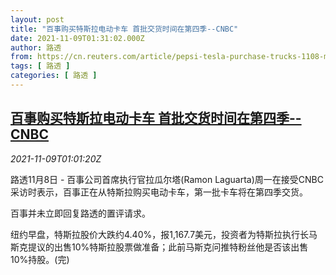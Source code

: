 ```yaml
---
layout: post
title: "百事购买特斯拉电动卡车 首批交货时间在第四季--CNBC"
date: 2021-11-09T01:31:02.000Z
author: 路透
from: https://cn.reuters.com/article/pepsi-tesla-purchase-trucks-1108-mon-idCNKBS2HU032
tags: [ 路透 ]
categories: [ 路透 ]
---
```

<!--1636421462000-->
[百事购买特斯拉电动卡车 首批交货时间在第四季--CNBC](https://cn.reuters.com/article/pepsi-tesla-purchase-trucks-1108-mon-idCNKBS2HU032)
------

<div>
<div><i>2021-11-09T01:01:20Z</i></div><p>路透11月8日 - 百事公司首席执行官拉瓜尔塔(Ramon Laguarta)周一在接受CNBC采访时表示，百事正在从特斯拉购买电动卡车，第一批卡车将在第四季交货。</p><p>百事并未立即回复路透的置评请求。</p><p>纽约早盘，特斯拉股价大跌约4.40%，报1,167.7美元，投资者为特斯拉执行长马斯克提议的出售10%特斯拉股票做准备；此前马斯克问推特粉丝他是否该出售10%持股。(完)</p>
</div>
